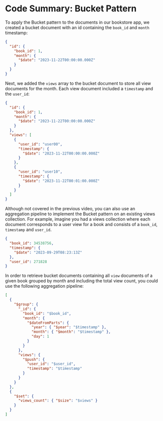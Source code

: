 # Code Summary: Bucket Pattern

To apply the Bucket pattern to the documents in our bookstore app, we created a bucket document with an id containing the `book_id` and `month` timestamp:

```json
{
  "id": {
    "book_id": 1,
    "month": {
      "$date": "2023-11-22T00:00:00.000Z"
    }
  }
}
```

Next, we added the `views` array to the bucket document to store all view documents for the month. Each view document included a `timestamp` and the `user_id`:

```json
{
  "id": {
    "book_id": 1,
    "month": {
      "$date": "2023-11-22T00:00:00.000Z"
    }
  },
  "views": [
    {
      "user_id": "user00",
      "timestamp": {
        "$date": "2023-11-22T00:00:00.000Z"
      }
    },
    {
      "user_id": "user10",
      "timestamp": {
        "$date": "2023-11-22T00:01:00.000Z"
      }
    }
  ]
}
```

Although not covered in the previous video, you can also use an aggregation pipeline to implement the Bucket pattern on an existing views collection. For example, imagine you had a views collection where each document corresponds to a user view for a book and consists of a `book_id`, `timestamp` and `user_id`.

```json
{
  "book_id": 34538756,
  "timestamp": {
    "$date": "2023-09-29T08:23:13Z"
  },
  "user_id": 271828
}
```

In order to retrieve bucket documents containing all `view` documents of a given book grouped by month and including the total view count, you could use the following aggregation pipeline:

```json
[
  {
    "$group": {
      "_id": {
        "book_id": "$book_id",
        "month": {
          "$dateFromParts": {
            "year": { "$year": "$timestamp" },
            "month": { "$month": "$timestamp" },
            "day": 1
          }
        }
      },
      "views": {
        "$push": {
          "user_id": "$user_id",
          "timestamp": "$timestamp"
        }
      }
    }
  },
  {
    "$set": {
      "views_count": { "$size": "$views" }
    }
  }
]
```
